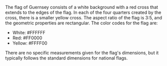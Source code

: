 The flag of Guernsey consists of a white background with a red cross that extends to the edges of the flag. In each of the four quarters created by the cross, there is a smaller yellow cross. The aspect ratio of the flag is 3:5, and the geometric properties are rectangular. The color codes for the flag are:

- White: #FFFFFF
- Red: #FF0000
- Yellow: #FFFF00

There are no specific measurements given for the flag's dimensions, but it typically follows the standard dimensions for national flags.